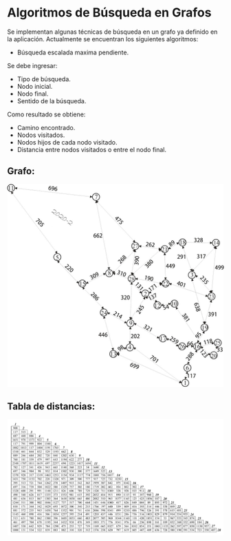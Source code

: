 # Algoritmos de Búsqueda en Grafos

Se implementan algunas técnicas de búsqueda en un grafo ya definido en la aplicación.
Actualmente se encuentran los siguientes algoritmos:
- Búsqueda escalada maxima pendiente.

Se debe ingresar:
- Tipo de búsqueda.
- Nodo inicial.
- Nodo final.
- Sentido de la búsqueda.

Como resultado se obtiene:
- Camino encontrado.
- Nodos visitados.
- Nodos hijos de cada nodo visitado.
- Distancia entre nodos visitados o entre el nodo final.

## Grafo:
![Grafo](src/assets/images/mapa_grafo.jpg)

## Tabla de distancias:
![Tabla](src/assets/images/tabla_grafo.png)
